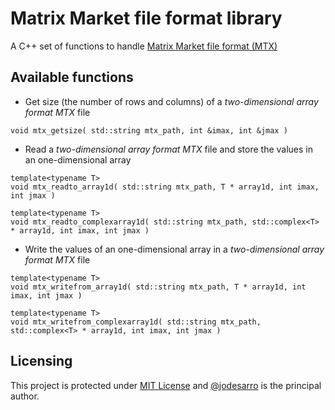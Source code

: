 # Matrix Market file format library
A C++ set of functions to handle [Matrix Market file format (MTX)](https://math.nist.gov/MatrixMarket/formats.html)

## Available functions

- Get size (the number of rows and columns) of a *two-dimensional array format MTX* file
```
void mtx_getsize( std::string mtx_path, int &imax, int &jmax )
```

- Read a *two-dimensional array format MTX* file and store the values in an one-dimensional array
```
template<typename T>
void mtx_readto_array1d( std::string mtx_path, T * array1d, int imax, int jmax )

template<typename T>
void mtx_readto_complexarray1d( std::string mtx_path, std::complex<T> * array1d, int imax, int jmax )
```

- Write the values of an one-dimensional array in a *two-dimensional array format MTX* file
```
template<typename T>
void mtx_writefrom_array1d( std::string mtx_path, T * array1d, int imax, int jmax )

template<typename T>
void mtx_writefrom_complexarray1d( std::string mtx_path, std::complex<T> * array1d, int imax, int jmax )
```

## Licensing

This project is protected under <a href="https://github.com/jodesarro/mtx-library/blob/master/LICENSE">MIT License</a> and [@jodesarro]( https://github.com/jodesarro ) is the principal author.